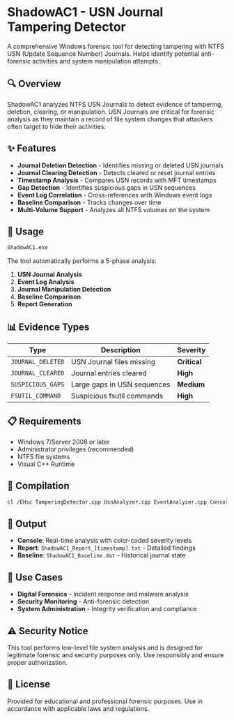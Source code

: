 # ShadowAC1 - USN Journal Tampering Detector

A comprehensive Windows forensic tool for detecting tampering with NTFS USN (Update Sequence Number) Journals. Helps identify potential anti-forensic activities and system manipulation attempts.

## 🔍 Overview

ShadowAC1 analyzes NTFS USN Journals to detect evidence of tampering, deletion, clearing, or manipulation. USN Journals are critical for forensic analysis as they maintain a record of file system changes that attackers often target to hide their activities.

## ✨ Features

- **Journal Deletion Detection** - Identifies missing or deleted USN journals
- **Journal Clearing Detection** - Detects cleared or reset journal entries  
- **Timestamp Analysis** - Compares USN records with MFT timestamps
- **Gap Detection** - Identifies suspicious gaps in USN sequences
- **Event Log Correlation** - Cross-references with Windows event logs
- **Baseline Comparison** - Tracks changes over time
- **Multi-Volume Support** - Analyzes all NTFS volumes on the system

## 🚀 Usage

```bash
ShadowAC1.exe
```

The tool automatically performs a 5-phase analysis:
1. **USN Journal Analysis**
2. **Event Log Analysis**  
3. **Journal Manipulation Detection**
4. **Baseline Comparison**
5. **Report Generation**

## 📊 Evidence Types

| Type | Description | Severity |
|------|-------------|----------|
| `JOURNAL_DELETED` | USN Journal files missing | **Critical** |
| `JOURNAL_CLEARED` | Journal entries cleared | **High** |
| `SUSPICIOUS_GAPS` | Large gaps in USN sequences | **Medium** |
| `FSUTIL_COMMAND` | Suspicious fsutil commands | **High** |

## 📋 Requirements

- Windows 7/Server 2008 or later
- Administrator privileges (recommended)
- NTFS file systems
- Visual C++ Runtime

## 🔧 Compilation

```bash
cl /EHsc TamperingDetector.cpp UsnAnalyzer.cpp EventAnalyzer.cpp ConsoleColors.cpp -o ShadowAC1.exe
```

## 📄 Output

- **Console**: Real-time analysis with color-coded severity levels
- **Report**: `ShadowAC1_Report_[timestamp].txt` - Detailed findings
- **Baseline**: `ShadowAC1_Baseline.dat` - Historical journal state

## 🎯 Use Cases

- **Digital Forensics** - Incident response and malware analysis
- **Security Monitoring** - Anti-forensic detection
- **System Administration** - Integrity verification and compliance

## ⚠️ Security Notice

This tool performs low-level file system analysis and is designed for legitimate forensic and security purposes only. Use responsibly and ensure proper authorization.

## 📝 License

Provided for educational and professional forensic purposes. Use in accordance with applicable laws and regulations.
